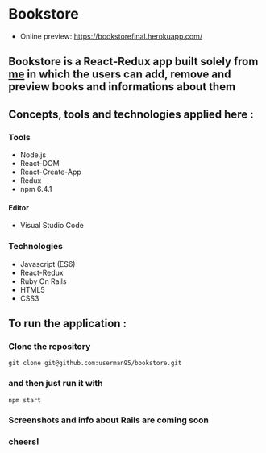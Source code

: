 # Bookstore
* Online preview: https://bookstorefinal.herokuapp.com/
## Bookstore is a React-Redux app built solely from [me](https://github.com/userman95) in which the users can add, remove and preview books and informations about them

## Concepts, tools and technologies applied here :
### Tools 
* Node.js
* React-DOM
* React-Create-App
* Redux
* npm 6.4.1
#### Editor
* Visual Studio Code
### Technologies
* Javascript (ES6)
* React-Redux
* Ruby On Rails
* HTML5
* CSS3

## To run the application :
### Clone the repository
`git clone git@github.com:userman95/bookstore.git`
### and then just run it with 
`npm start`

### Screenshots and info about Rails are coming soon
### cheers!




